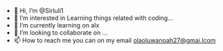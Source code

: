 - 👋 Hi, I’m @Sirluli1
- 👀 I’m interested in Learning things related with coding...
- 🌱 I’m currently learning on alx
- 💞️ I’m looking to collaborate on ...
- 📫 How to reach me you can on my email olaoluwanoah27@gmai.lcom

<!---
Sirluli1/Sirluli1 is a ✨ special ✨ repository because its `README.md` (this file) appears on your GitHub profile.
You can click the Preview link to take a look at your changes.
--->
